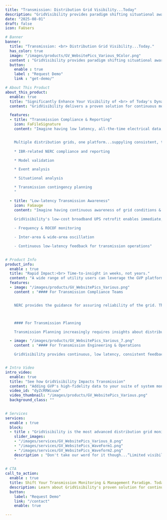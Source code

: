 ```yaml
---
title: "Transmission: Distribution Grid Visibility...Today"
description: "GridVisibility provides paradigm shifting situational awareness across the entire distribution grid."
date: "2025-08-01"
draft: false
icon: FaUsers

# Banner
banner:
  title: "Transmission: <br> Distribution Grid Visibility...Today."
  has_color: true
  image: "/images/products/GV_WebsitePics_Various_9Color.png"
  content : "GridVisibility provides paradigm shifting situational awareness across the entire distribution grid. GVP enables the next generation of FERC & NERC IBR-related regulatory compliance, model valiation & event analysis."
  button:
    enable : true
    label : "Request Demo"
    link : "get-demo/"

# About This Product
about_this_product:
  enable: true
  title: "Significantly Enhance Your Visibility of <br> of Today's Dynamic Grid."
  content: "GridVisibility delivers a proven solution for continuous monitoring and state-of-the-grid visibility. Utilizing existing broadband infrastructure, the GridVisibility Platform (GVP) provides high fidelity, time synchronized data that enhances the utility's ability to drive improved grid reliability and resiliency."

  features:
  - title: "Transmission Compliance & Reporting"
    icon: FaFileSignature
    content: "Imagine having low latency, all-the-time electrical data, enabling unprecedented visibility and situation awareness of distribution grid behaviors.


    Multiple distribution grids, one platform...suppyling consistent, time synchronized situational awareness across the entire grid..
    
    * IBR-related NERC compliance and reporting

    * Model validation

    * Event analysis

    * Situational analysis

    * Transmission contingency planning
    "

  - title: "Low-latency Transmission Awareness"
    icon: FaGauge
    content: "Imagine having continuous awareness of grid conditions & behaviors.

    GridVisibility's low-cost broadband UPS retrofit enables immediate, high-fidelity grid voltage and frequency monitoring 24/7/365 at scale.
    
    - Frequency & ROCOF monitoring

    - Inter-area & wide-area oscillation

    - Continuous low-latency feedback for transmission operations"

      
# Product Info
product_info:
  enable : true
  title: "Rapid Impact:<br> Time-to-insight in weeks, not years."
  content: "A wide range of utility users can leverage the GVP platform for THEIR needs. GVP's user-designed web interface, ad hoc data downloads, and API-native data delivery capabilities enable critical workflow integrations."
  features:
  - image: "/images/products/GV_WebsitePics_Various.png"
    content : "#### For Transmission Compliance Teams


    NERC provides the guidance for assuring reliability of the grid. Their most recent advisory report is explicit in the need for enhanced visibility of the grid. GridVisibility provides the tools to ensure compliance.



    #### For Transmission Planning

    Transmission Planning increasingly requires insights about distribution grid behaviors to ensure an accurate representation of operational models. GridVisibility provides distribution grid data at whatever fidelity and time scales are required, including voltage, frequency, rate-of-change of volatage (ROCOV), and rate-of-change of frequency (ROCOF)."

  - image: "/images/products/GV_WebsitePics_Various_7.png"
    content : "#### For Transmission Engineering & Operations

    GridVisibility provides continuous, low latency, consistent feedback regarding the state of the distrbution grid, reflecting the decisions made by distribution operators."


# Intro Video
intro_video:
  enable: true
  title: "See how GridVisibility Impacts Transmission"
  content: "Adding GVP's high-fidelity data to your suite of system monitoring tools significantly enhances your visibility of an increasingly dynamic grid."
  video_id: "dyZcRRWiuuw"
  video_thumbnail: "/images/products/GV_WebsitePics_Various.png"
  background_class: ""

      
# Services
services:
  enable : true
  block:
  - title : "GridVisibility is the most advanced distribution grid monitoring solution today."
    slider_images:
    - "/images/services/GV_WebsitePics_Various_8.png"
    - "/images/services/GV_WebsitePics_WaveForm1.png"
    - "/images/services/GV_WebsitePics_Waveform2.png"
    description : "Don't take our word for it though...“Limited visibility of the distribution system beyond the substation, enormous costs to deploy distribution-level monitoring systems including phasor measurements units (PMUs), and the prevalence of DERs and grid-edge technologies in Vermont makes GVP a uniquely effective solution and important long-term partner.” (Elevate Energy Consulting)
    "
      
# CTA
call_to_action:
  enable : true
  title: Shift Your Transmission Monitoring & Management Paradigm. Today.
  description: Learn about GridVisibility's proven solution for continuous monitoring and state-of-the-grid visibility!
  button:
    label: "Request Demo"
    link: "/contact"
    enable: true

---
```

